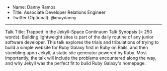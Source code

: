 * Name: Danny Ramos
* Title: Associate Developer Relations Engineer 
* Twitter (Optional): @muydanny


---
Talk Title: Trapped in the Jekyll-Space Continuum
Talk Synopsis (< 250 words): 
Building lightweight sites is part of the daily routine of any junior software developer. 
This talk explores the trials and tribulations of trying to build a simple website for Ruby Galaxy first in Ruby on Rails, 
and then stumbling upon Jekyll, a static site generator powered by Ruby.  Most importantly, the talk will include the problems 
encountered along the way, and why Jekyll was the perfect fit to build Ruby Galaxy's homepage.

